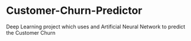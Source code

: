 # Customer-Churn-Predictor
Deep Learning project which uses and Artificial Neural Network to predict the Customer Churn 
